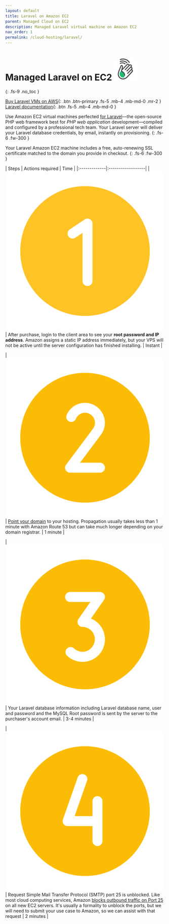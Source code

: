 ```yaml
---
layout: default
title: Laravel on Amazon EC2
parent: Managed Cloud on EC2
description: Managed Laravel virtual machine on Amazon EC2
nav_order: 1
permalink: /cloud-hosting/laravel/
---
```


# Managed Laravel on EC2 ![](/assets/wave.svg)
{: .fs-9 .no_toc }

[Buy Laravel VMs on AWS](https://cloud.hostjane.com/cloud/){: .btn .btn-primary .fs-5 .mb-4 .mb-md-0 .mr-2 } [Laravel documentation](https://laravel.com/docs){: .btn .fs-5 .mb-4 .mb-md-0 }

Use Amazon EC2 virtual machines perfected [for Laravel](https://laravel.com/)—the open-source PHP web framework best for *PHP web application* development—compiled and configured by a professional tech team. Your Laravel server will deliver your Laravel database credentials, by email, instantly on provisioning.
{: .fs-6 .fw-300 }

<span class="blue">Your Laravel Amazon EC2 machine includes a free, auto-renewing SSL certificate matched to the domain you provide in checkout.</span>
{: .fs-6 .fw-300 }

| Steps       | Actions required    | Time |
|:-------------|:------------------|
|   ![](/assets/one.svg)          | After purchase, login to the client area to see your **root password and IP address**. Amazon assigns a static IP address immediately, but your VPS will not be active until the server configuration has finished installing. | Instant |

| ![](/assets/two.svg)  | [Point your domain](/point-your-domain/) to your hosting. Propagation usually takes less than 1 minute with Amazon Route 53 but can take much longer depending on your domain registrar.  | 1 minute |

| ![](/assets/three.svg)  | Your Laravel database information including Laravel database name, user and password and the MySQL Root password is sent by the server to the purchaser's account email.  | 3-4 minutes |

| ![](/assets/four.svg)  | Request Simple Mail Transfer Protocol (SMTP) port 25 is unblocked. Like most cloud computing services, Amazon [blocks outbound traffic on Port 25](https://docs.aws.amazon.com/AWSEC2/latest/UserGuide/ec2-resource-limits.html#port-25-throttle) on all new EC2 servers. It's usually a formality to unblock the ports, but we will need to submit your use case to Amazon, so we can assist with that request | 2 minutes |
